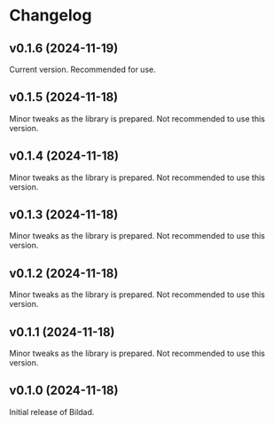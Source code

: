 # Changelog

## v0.1.6 (2024-11-19)

Current version. Recommended for use.

## v0.1.5 (2024-11-18)

Minor tweaks as the library is prepared. Not recommended to use this version.

## v0.1.4 (2024-11-18)

Minor tweaks as the library is prepared. Not recommended to use this version.

## v0.1.3 (2024-11-18)

Minor tweaks as the library is prepared. Not recommended to use this version.

## v0.1.2 (2024-11-18)

Minor tweaks as the library is prepared. Not recommended to use this version.

## v0.1.1 (2024-11-18)

Minor tweaks as the library is prepared. Not recommended to use this version.

## v0.1.0 (2024-11-18)

Initial release of Bildad.